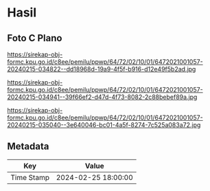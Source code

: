 # Hasil

## Foto C Plano

https://sirekap-obj-formc.kpu.go.id/c8ee/pemilu/ppwp/64/72/02/10/01/6472021001057-20240215-034822--dd18968d-19a9-4f5f-b916-d12e49f5b2ad.jpg

https://sirekap-obj-formc.kpu.go.id/c8ee/pemilu/ppwp/64/72/02/10/01/6472021001057-20240215-034941--39f66ef2-d47d-4f73-8082-2c88bebef89a.jpg

https://sirekap-obj-formc.kpu.go.id/c8ee/pemilu/ppwp/64/72/02/10/01/6472021001057-20240215-035040--3e640046-bc01-4a5f-8274-7c525a083a72.jpg


## Metadata

| Key        | Value               |
| ---------- | ------------------- |
| Time Stamp | 2024-02-25 18:00:00 |



